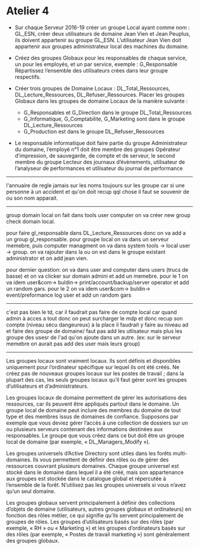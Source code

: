 # Atelier 4

- Sur chaque Serveur 2016-19 créer un groupe Local ayant comme nom : GL_ESN, créer deux utilisateurs de domaine Jean Vien et Jean Peuplus, ils doivent appartenir 
au groupe GL_ESN. L’utilisateur Jean Vien doit appartenir aux groupes administrateur local des machines du domaine.
- Créez des groupes Globaux pour les responsables de chaque service, un pour les employés, et un par service, exemple : G_Responsable
Répartissez l’ensemble des utilisateurs crées dans leur groupe respectifs.
- Créer trois groupes de Domaine Locaux : DL_Total_Ressources, DL_Lecture_Ressources, DL_Refuser_Ressources.
Placer les groupes Globaux dans les groupes de domaine Locaux de la manière suivante :
  - G_Responsables et G_Direction dans le groupe DL_Total_Ressources
  - G_Informatique, G_Comptabilite, G_Marketing sont dans le groupe DL_Lecture_Ressources
  - G_Production est dans le groupe DL_Refuser_Ressources


- Le responsable informatique doit faire partie du groupe Administrateur du domaine, l’employé n°1 doit être membre des groupes Opérateur d’impression, 
de sauvegarde, de compte et de serveur, le second membre du groupe Lecteur des journaux d’évènements, utilisateur de l’analyseur de performances et utilisateur du journal de 
performance


-------
l'annuaire de regle jamais sur les noms toujours sur les groupe car si une personne à un accident et qu'on doit recup qql chose il faut se souvenir de ou son nom apparait.

---

group domain local on fait dans tools user computer on va créer new group check domain local.

pour faire gl_responsable dans DL_Lecture_Ressources donc on va add a un group gl_responsable.
pour groupe local on va dans un serveur memebre, puis computer managment on va dans system tools -> local user -> group. on va rajouter dans la ou on est dans le groupe existant administrator et on add jean vien.

pour dernier question: on va dans user and computer dans users (trucs de basse) et on va clicker sur domain admini et add un memebre.
pour le 1 on va idem user&com-> buldin-> print/account/backup/server operator et add un random gars.
pour le 2 on va idem user&com-> buldin-> event/preformance log user et add un random gars

----------

c'est pas bien le td, car il faudrait pas faire de compte local car quand admin à acces a tout donc on peut surcharger le mdp et donc recup son compte (niveau sécu dangeureux) à la place il faudrait y faire au niveau ad et faire des groupe de domaine/ faut pas add les utlisateur mais plus les groupe des usesr de l'ad qu'on ajoute dans un autre.  (ex: sur le serveur memebre on aurait pas add des user mais leurs group)


---
 Les groupes locaux sont vraiment locaux. Ils sont définis et disponibles uniquement pour l’ordinateur spécifique sur lequel ils ont été créés. Ne créez pas de nouveaux groupes locaux sur les postes de travail ; dans la plupart des cas, les seuls groupes locaux qu’il faut gérer sont les groupes d’utilisateurs et d’administrateurs.
    
 Les groupes locaux de domaine permettent de gérer les autorisations des ressources, car ils peuvent être appliqués partout dans le domaine. Un groupe local de domaine peut inclure des membres du domaine de tout type et des membres issus de domaines de confiance. Supposons par exemple que vous deviez gérer l’accès à une collection de dossiers sur un ou plusieurs serveurs contenant des informations destinées aux responsables. Le groupe que vous créez dans ce but doit être un groupe local de domaine (par exemple, « DL_Managers_Modify »).
    
 Les groupes universels d’Active Directory sont utiles dans les forêts multi-domaines. Ils vous permettent de définir des rôles ou de gérer des ressources couvrant plusieurs domaines. Chaque groupe universel est stocké dans le domaine dans lequel il a été créé, mais son appartenance aux groupes est stockée dans le catalogue global et répercutée à l’ensemble de la forêt. N’utilisez pas les groupes universels si vous n’avez qu’un seul domaine.
    
Les groupes globaux servent principalement à définir des collections d’objets de domaine (utilisateurs, autres groupes globaux et ordinateurs) en fonction des rôles métier, ce qui signifie qu’ils servent principalement de groupes de rôles. Les groupes d’utilisateurs basés sur des rôles (par exemple, « RH » ou « Marketing ») et les groupes d’ordinateurs basés sur des rôles (par exemple, « Postes de travail marketing ») sont généralement des groupes globaux.
